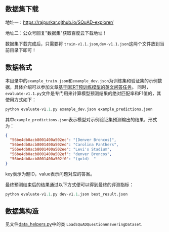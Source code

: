 ## 数据集下载
地址一：https://rajpurkar.github.io/SQuAD-explorer/

地址二：公众号回复"数据集"获取百度云下载地址！

数据集下载完成后，只需要将 `train-v1.1.json`,`dev-v1.1.json`这两个文件放到当前目录下即可！


## 数据格式

本目录中的`example_train.json`和`example_dev.json`为训练集和验证集的示例数据，具体介绍可以参加文章[基于BERT预训练模型的英文问答任务](../../README.md)。
同时，`evaluate-v1.1.py`文件是专门用来计算模型预测结果的绝对匹配率和F1值的，其使用方式如下：
```python
python evaluate-v1.1.py example_dev.json example_predictions.json
```
其中`example_predictions.json`表示模型对示例验证集预测输出的结果，形式为：
```json
{
  "56be4db0acb8001400a502ec": "[Denver Broncos]",
  "56be4db0acb8001400a502ed": "Carolina Panthers",
  "56be4db0acb8001400a502ee": "Levi's Stadium",
  "56be4db0acb8001400a502ef": "denver Broncos",
  "56be4db0acb8001400a502f0": "(gold)  "
}
```
key表示为题ID，value表示问题对应的答案。

最终预测结束后的结果通过以下方式便可以得到最终的评测指标：
```python
python evaluate-v1.1.py dev-v1.1.json best_result.json
```



## 数据集构造
见文件[data_helpers.py](../../utils/data_helpers.py)中的类 `LoadSQuADQuestionAnsweringDataset`.

